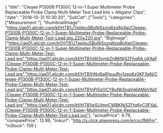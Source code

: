 {
	"title": "Cleqee P1300B P1300C 12-in-1 Super Multimeter Probe Replaceable Probe Clamp Multi Meter Test Lead kits + Alligator Clips",
	"date": "2018-10-31 10:30:20",
	"SubCat": ["Tools"],
	"categories": ["Measurement "],
	"thumbnailImage": "https://ae01.alicdn.com/kf/HTB1JTepIeuSBuNjSsziq6zq8pXai/Cleqee-P1300B-P1300C-12-in-1-Super-Multimeter-Probe-Replaceable-Probe-Clamp-Multi-Meter-Test-Lead.jpg_220x220.jpg",
	"BigImage": ["https://ae01.alicdn.com/kf/HTB1JTepIeuSBuNjSsziq6zq8pXai/Cleqee-P1300B-P1300C-12-in-1-Super-Multimeter-Probe-Replaceable-Probe-Clamp-Multi-Meter-Test-Lead.jpg","https://ae01.alicdn.com/kf/HTB1gW3vmbZnBKNjSZFhq6A.oXXaF/Cleqee-P1300B-P1300C-12-in-1-Super-Multimeter-Probe-Replaceable-Probe-Clamp-Multi-Meter-Test-Lead.jpg","https://ae01.alicdn.com/kf/HTB1hNvBa6fguuRjy1zeq6z0KFXaN/Cleqee-P1300B-P1300C-12-in-1-Super-Multimeter-Probe-Replaceable-Probe-Clamp-Multi-Meter-Test-Lead.jpg","https://ae01.alicdn.com/kf/HTB1nPj5zOCYBuNkSnaVq6AMsVXaY/Cleqee-P1300B-P1300C-12-in-1-Super-Multimeter-Probe-Replaceable-Probe-Clamp-Multi-Meter-Test-Lead.jpg","https://ae01.alicdn.com/kf/HTB1wSUImnCWBKNjSZFtq6yC3FXaL/Cleqee-P1300B-P1300C-12-in-1-Super-Multimeter-Probe-Replaceable-Probe-Clamp-Multi-Meter-Test-Lead.jpg"],
	"actualPrice": 9.79,
	"comparePrice": 13.99,
	"linkurl": "http://s.click.aliexpress.com/e/cpJfMiFm",
	"inStock": 139
}
